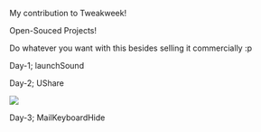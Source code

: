 My contribution to Tweakweek!

Open-Souced Projects!

Do whatever you want with this besides selling it commercially :p


Day-1; launchSound

Day-2; UShare

![](http://s3.amazonaws.com/imgly_production/1603575/large.png)

Day-3; MailKeyboardHide



